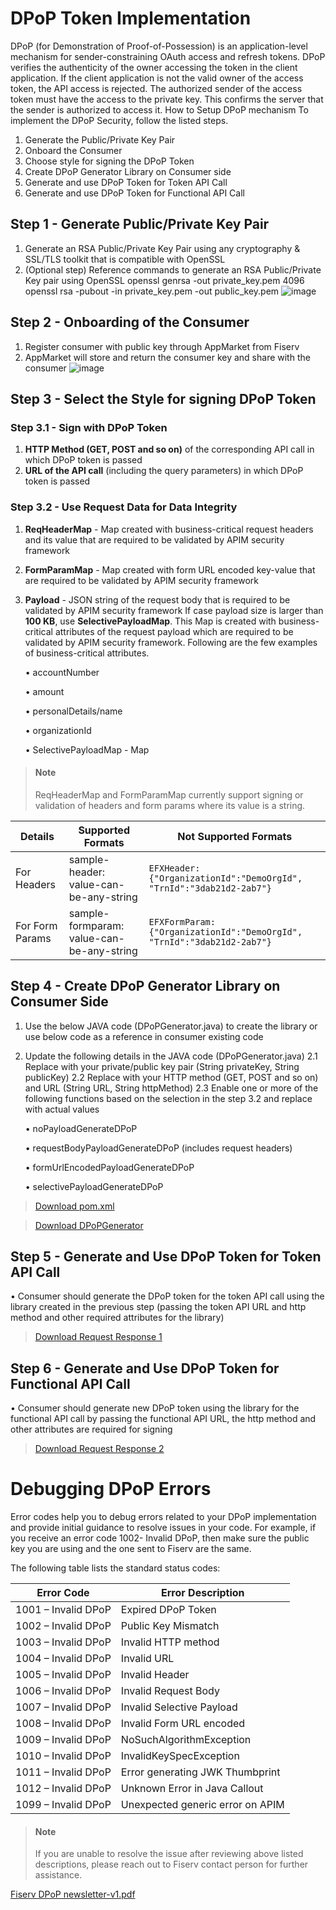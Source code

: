# DPoP Token Implementation

DPoP (for Demonstration of Proof-of-Possession) is an application-level mechanism for sender-constraining OAuth  access and refresh tokens. DPoP verifies the authenticity of the owner accessing the token in the client application. If the client application is not the valid owner of the access token, the API access is rejected. The authorized sender of the access token must have the access to the private key. This confirms the server that the sender is authorized to access it. 
How to Setup DPoP mechanism
To implement the DPoP Security, follow the listed steps.
1.	Generate the Public/Private Key Pair
2.	Onboard the Consumer
3.	Choose style for signing the DPoP Token
4.	Create DPoP Generator Library on Consumer side
5.	Generate and use DPoP Token for Token API Call
6.	Generate and use DPoP Token for Functional API Call

## Step 1 - Generate Public/Private Key Pair
1.	Generate an RSA Public/Private Key Pair using any cryptography & SSL/TLS toolkit that is compatible with OpenSSL
2.	(Optional step) Reference commands to generate an RSA Public/Private Key pair using OpenSSL 
openssl genrsa -out private_key.pem 4096
openssl rsa -pubout -in private_key.pem -out public_key.pem
![image](https://github.com/Fiserv/banking-hub/assets/135122880/284b796f-16f2-4316-9c86-b177d400a758)

## Step 2 - Onboarding of the Consumer
1.	Register consumer with public key through AppMarket from Fiserv
2.	AppMarket will store and return the consumer key and share with the consumer
 ![image](https://github.com/Fiserv/banking-hub/assets/135122880/912df1f0-3b80-4e06-8e36-09de51e9466a)

## Step 3 - Select the Style for signing DPoP Token

### Step 3.1 - Sign with DPoP Token
1.	**HTTP Method (GET, POST and so on)** of the corresponding API call in which DPoP token is passed
2.	**URL of the API call** (including the query parameters) in which DPoP token is passed
    
### Step 3.2 - Use Request Data for Data Integrity
    
1.	**ReqHeaderMap** - Map created with business-critical request headers and its value that are required to be validated by APIM security framework
2.	**FormParamMap** - Map created with form URL encoded key-value that are required to be validated by APIM security framework
3.	**Payload** - JSON string of the request body that is required to be validated by APIM security framework
If case payload size is larger than **100 KB**, use **SelectivePayloadMap**. This Map is created with business-critical attributes of the request payload which are required to be validated by APIM security framework. 
Following are the few examples of business-critical attributes.

    •	accountNumber

    •	amount

    •	personalDetails/name

    •	organizationId

    •	SelectivePayloadMap - Map 

<!-- theme: info -->
> #### Note
>
> ReqHeaderMap and FormParamMap currently support signing or validation of headers and form params where its value is a string.

|Details|Supported Formats|Not Supported Formats|
|-----------|------------|------------|
|For Headers|sample-header: value-can-be-any-string|`EFXHeader: {"OrganizationId":"DemoOrgId", "TrnId":"3dab21d2-2ab7"}`|
|For Form Params|sample-formparam: value-can-be-any-string|`EFXFormParam: {"OrganizationId":"DemoOrgId", "TrnId":"3dab21d2-2ab7"}`|  

## Step 4 - Create DPoP Generator Library on Consumer Side
1.	Use the below JAVA code (DPoPGenerator.java) to create the library or use below code as a reference in consumer existing code
2.	Update the following details in the JAVA code (DPoPGenerator.java) 
2.1	Replace with your private/public key pair (String privateKey, String publicKey)
2.2	Replace with your HTTP method (GET, POST and so on) and URL (String URL, String httpMethod)
2.3	Enable one or more of the following functions based on the selection in the step 3.2 and replace with actual values 

    •	noPayloadGenerateDPoP

    •	requestBodyPayloadGenerateDPoP (includes request headers)

    •	formUrlEncodedPayloadGenerateDPoP

    •	selectivePayloadGenerateDPoP

<!-- theme: info --> 
> [Download pom.xml](https://github.com/Fiserv/banking-hub/files/13915765/PoM.xml.zip "download") 

<!-- theme: info --> 
> [Download DPoPGenerator](https://github.com/Fiserv/banking-hub/files/13915803/DPoPGenerator.zip "download")

## Step 5 - Generate and Use DPoP Token for Token API Call
•	Consumer should generate the DPoP token for the token API call using the library created in the previous step (passing the token API URL and http method and other required attributes for the library)

<!-- theme: info --> 
> [Download Request Response 1](https://github.com/Fiserv/banking-hub/files/13901969/Request-Response-1.zip "download")

## Step 6 - Generate and Use DPoP Token for Functional API Call
•	Consumer should generate new DPoP token using the library for the functional API call by passing the functional API URL, the http method and other attributes are required for signing

<!-- theme: info --> 
> [Download Request Response 2](https://github.com/Fiserv/banking-hub/files/13915815/Request-Response-2.zip "download")

# Debugging DPoP Errors
Error codes help you to debug errors related to your DPoP implementation and provide initial guidance to resolve issues in your code. For example, if you receive an error code 1002- Invalid DPoP, then make sure the public key you are using and the one sent to Fiserv are the same. 

The following table lists the standard status codes:

|     Error   Code             |     Error   Description                 |
|------------------------------|-----------------------------------------|
|     1001   – Invalid DPoP    |     Expired DPoP Token                  |
|     1002   – Invalid DPoP    |     Public Key Mismatch                 |
|     1003   – Invalid DPoP    |     Invalid HTTP method                 |
|     1004   – Invalid DPoP    |     Invalid URL                         |
|     1005   – Invalid DPoP    |     Invalid Header                      |
|     1006   – Invalid DPoP    |     Invalid Request Body                |
|     1007   – Invalid DPoP    |     Invalid Selective Payload           |
|     1008   – Invalid DPoP    |     Invalid Form URL encoded            |
|     1009   – Invalid DPoP    |     NoSuchAlgorithmException            |
|     1010   – Invalid DPoP    |     InvalidKeySpecException             |
|     1011   – Invalid DPoP    |     Error generating JWK Thumbprint     |
|     1012   – Invalid DPoP    |     Unknown Error in Java Callout       |
|     1099   – Invalid DPoP    |     Unexpected generic error on APIM    |

<!-- theme: info -->
> #### Note
> 
> If you are unable to  resolve the issue after reviewing above listed descriptions, please reach out to Fiserv contact person for further assistance.
>
> 
[Fiserv DPoP newsletter-v1.pdf](https://github.com/Fiserv/banking-hub/files/15238309/Fiserv.DPoP.newsletter-v1.pdf)
